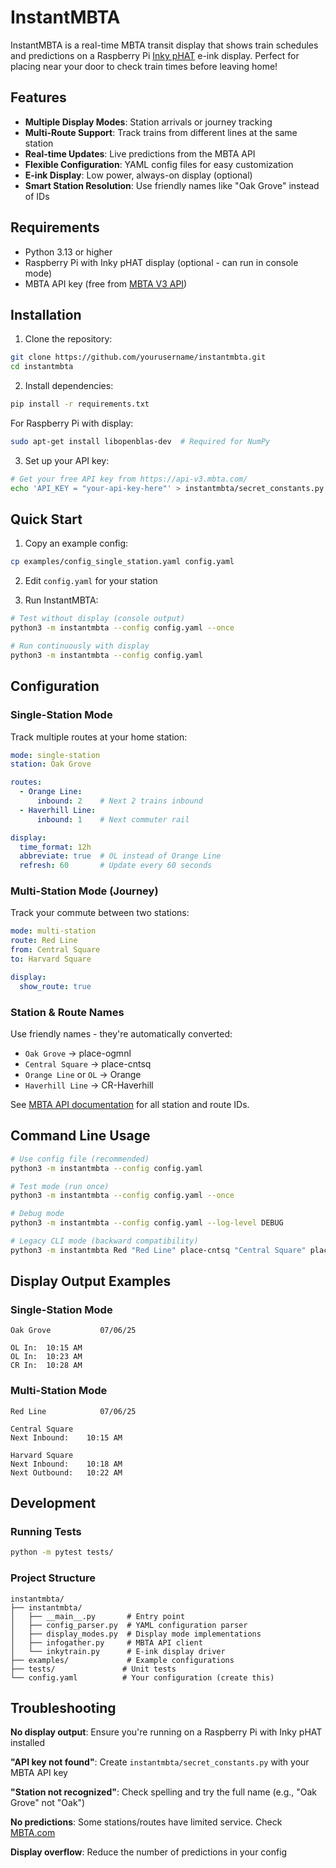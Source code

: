 # InstantMBTA

InstantMBTA is a real-time MBTA transit display that shows train schedules and predictions on a Raspberry Pi [Inky pHAT](https://github.com/pimoroni/inky) e-ink display. Perfect for placing near your door to check train times before leaving home!

## Features

- **Multiple Display Modes**: Station arrivals or journey tracking
- **Multi-Route Support**: Track trains from different lines at the same station
- **Real-time Updates**: Live predictions from the MBTA API
- **Flexible Configuration**: YAML config files for easy customization
- **E-ink Display**: Low power, always-on display (optional)
- **Smart Station Resolution**: Use friendly names like "Oak Grove" instead of IDs

## Requirements

- Python 3.13 or higher
- Raspberry Pi with Inky pHAT display (optional - can run in console mode)
- MBTA API key (free from [MBTA V3 API](https://www.mbta.com/developers/v3-api))

## Installation

1. Clone the repository:
```bash
git clone https://github.com/yourusername/instantmbta.git
cd instantmbta
```

2. Install dependencies:
```bash
pip install -r requirements.txt
```

For Raspberry Pi with display:
```bash
sudo apt-get install libopenblas-dev  # Required for NumPy
```

3. Set up your API key:
```bash
# Get your free API key from https://api-v3.mbta.com/
echo 'API_KEY = "your-api-key-here"' > instantmbta/secret_constants.py
```

## Quick Start

1. Copy an example config:
```bash
cp examples/config_single_station.yaml config.yaml
```

2. Edit `config.yaml` for your station

3. Run InstantMBTA:
```bash
# Test without display (console output)
python3 -m instantmbta --config config.yaml --once

# Run continuously with display
python3 -m instantmbta --config config.yaml
```

## Configuration

### Single-Station Mode
Track multiple routes at your home station:

```yaml
mode: single-station
station: Oak Grove

routes:
  - Orange Line:
      inbound: 2    # Next 2 trains inbound
  - Haverhill Line:
      inbound: 1    # Next commuter rail

display:
  time_format: 12h
  abbreviate: true  # OL instead of Orange Line
  refresh: 60       # Update every 60 seconds
```

### Multi-Station Mode (Journey)
Track your commute between two stations:

```yaml
mode: multi-station
route: Red Line
from: Central Square
to: Harvard Square

display:
  show_route: true
```

### Station & Route Names
Use friendly names - they're automatically converted:
- `Oak Grove` → place-ogmnl
- `Central Square` → place-cntsq  
- `Orange Line` or `OL` → Orange
- `Haverhill Line` → CR-Haverhill

See [MBTA API documentation](https://www.mbta.com/developers/v3-api) for all station and route IDs.

## Command Line Usage

```bash
# Use config file (recommended)
python3 -m instantmbta --config config.yaml

# Test mode (run once)
python3 -m instantmbta --config config.yaml --once

# Debug mode
python3 -m instantmbta --config config.yaml --log-level DEBUG

# Legacy CLI mode (backward compatibility)
python3 -m instantmbta Red "Red Line" place-cntsq "Central Square" place-harsq "Harvard Square"
```

## Display Output Examples

### Single-Station Mode
```
Oak Grove           07/06/25

OL In:  10:15 AM
OL In:  10:23 AM
CR In:  10:28 AM
```

### Multi-Station Mode
```
Red Line            07/06/25

Central Square
Next Inbound:    10:15 AM

Harvard Square  
Next Inbound:    10:18 AM
Next Outbound:   10:22 AM
```

## Development

### Running Tests
```bash
python -m pytest tests/
```

### Project Structure
```
instantmbta/
├── instantmbta/
│   ├── __main__.py       # Entry point
│   ├── config_parser.py  # YAML configuration parser
│   ├── display_modes.py  # Display mode implementations
│   ├── infogather.py     # MBTA API client
│   └── inkytrain.py      # E-ink display driver
├── examples/             # Example configurations
├── tests/               # Unit tests
└── config.yaml          # Your configuration (create this)
```

## Troubleshooting

**No display output**: Ensure you're running on a Raspberry Pi with Inky pHAT installed

**"API key not found"**: Create `instantmbta/secret_constants.py` with your MBTA API key

**"Station not recognized"**: Check spelling and try the full name (e.g., "Oak Grove" not "Oak")

**No predictions**: Some stations/routes have limited service. Check [MBTA.com](https://www.mbta.com)

**Display overflow**: Reduce the number of predictions in your config
